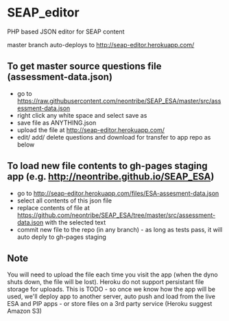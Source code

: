 # SEAP_editor
PHP based JSON editor for SEAP content

master branch auto-deploys to http://seap-editor.herokuapp.com/

## To get master source questions file (assessment-data.json)

  - go to https://raw.githubusercontent.com/neontribe/SEAP_ESA/master/src/assessment-data.json
  - right click any white space and select save as
  - save file as ANYTHING.json
  - upload the file at http://seap-editor.herokuapp.com/
  - edit/ add/ delete questions and download for transfer to app repo as below

## To load new file contents to gh-pages staging app (e.g. http://neontribe.github.io/SEAP_ESA)

  - go to http://seap-editor.herokuapp.com/files/ESA-assesment-data.json
  - select all contents of this json file
  - replace contents of file at https://github.com/neontribe/SEAP_ESA/tree/master/src/assessment-data.json with the selected text
  - commit new file to the repo (in any branch) - as long as tests pass, it will auto deply to gh-pages staging

## Note
You will need to upload the file each time you visit the app (when the dyno shuts down, the file will be lost). Heroku do not support persistant file storage for uploads. This is TODO - so once we know how the app will be used, we'll deploy app to another server, auto push and load from the live ESA and PIP apps - or store files on a 3rd party service (Heroku suggest Amazon S3)
